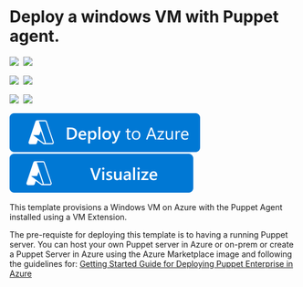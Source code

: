 # Deploy a windows VM with Puppet agent.

<IMG SRC="https://azurequickstartsservice.blob.core.windows.net/badges/puppet-agent-windows/PublicLastTestDate.svg" />&nbsp;
<IMG SRC="https://azurequickstartsservice.blob.core.windows.net/badges/puppet-agent-windows/PublicDeployment.svg" />&nbsp;

<IMG SRC="https://azurequickstartsservice.blob.core.windows.net/badges/puppet-agent-windows/FairfaxLastTestDate.svg" />&nbsp;
<IMG SRC="https://azurequickstartsservice.blob.core.windows.net/badges/puppet-agent-windows/FairfaxDeployment.svg" />&nbsp;

<IMG SRC="https://azurequickstartsservice.blob.core.windows.net/badges/puppet-agent-windows/BestPracticeResult.svg" />&nbsp;
<IMG SRC="https://azurequickstartsservice.blob.core.windows.net/badges/puppet-agent-windows/CredScanResult.svg" />&nbsp;

<a href="https://portal.azure.com/#create/Microsoft.Template/uri/https%3A%2F%2Fraw.githubusercontent.com%2FAzure%2Fazure-quickstart-templates%2Fmaster%2Fpuppet-agent-windows%2Fazuredeploy.json" target="_blank"><img src="https://raw.githubusercontent.com/Azure/azure-quickstart-templates/master/1-CONTRIBUTION-GUIDE/images/deploytoazure.svg"/></a>
<a href="http://armviz.io/#/?load=https%3A%2F%2Fraw.githubusercontent.com%2FAzure%2Fazure-quickstart-templates%2Fmaster%2Fpuppet-agent-windows%2Fazuredeploy.json" target="_blank">
    <img src="https://raw.githubusercontent.com/Azure/azure-quickstart-templates/master/1-CONTRIBUTION-GUIDE/images/visualizebutton.svg"/>
</a>

This template provisions a Windows VM on Azure with the Puppet Agent installed using a VM Extension.

The pre-requiste for deploying this template is to having a running Puppet server. You can host your own Puppet server in Azure or on-prem or create a Puppet Server in Azure using the Azure Marketplace image and following the guidelines for: <a href="https://puppetlabs.com/sites/default/files/Microsoft-Powershell-cmdlets.pdf" target="_blank">Getting Started Guide for Deploying Puppet Enterprise in Azure</a>

